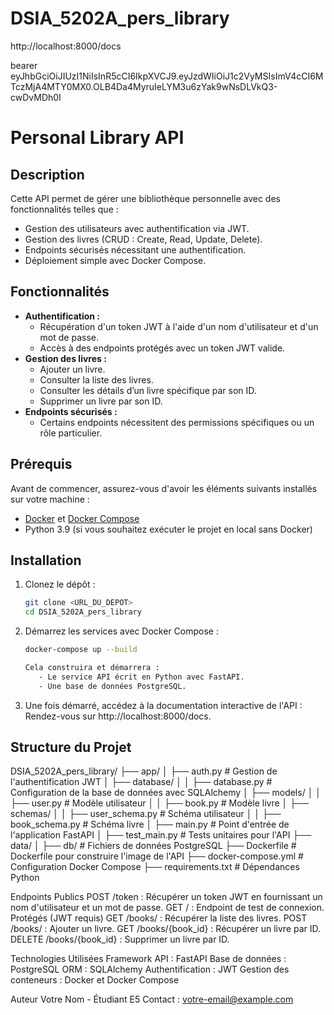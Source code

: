 # DSIA_5202A_pers_library

http://localhost:8000/docs

bearer
eyJhbGciOiJIUzI1NiIsInR5cCI6IkpXVCJ9.eyJzdWIiOiJ1c2VyMSIsImV4cCI6MTczMjA4MTY0MX0.OLB4Da4MyruIeLYM3u6zYak9wNsDLVkQ3-cwDvMDh0I



# Personal Library API

## Description
Cette API permet de gérer une bibliothèque personnelle avec des fonctionnalités telles que :
- Gestion des utilisateurs avec authentification via JWT.
- Gestion des livres (CRUD : Create, Read, Update, Delete).
- Endpoints sécurisés nécessitant une authentification.
- Déploiement simple avec Docker Compose.

## Fonctionnalités
- **Authentification :**
  - Récupération d'un token JWT à l'aide d'un nom d'utilisateur et d'un mot de passe.
  - Accès à des endpoints protégés avec un token JWT valide.
- **Gestion des livres :**
  - Ajouter un livre.
  - Consulter la liste des livres.
  - Consulter les détails d’un livre spécifique par son ID.
  - Supprimer un livre par son ID.
- **Endpoints sécurisés :**
  - Certains endpoints nécessitent des permissions spécifiques ou un rôle particulier.
    
## Prérequis

Avant de commencer, assurez-vous d'avoir les éléments suivants installés sur votre machine :

- [Docker](https://www.docker.com/get-started) et [Docker Compose](https://docs.docker.com/compose/install/)
- Python 3.9 (si vous souhaitez exécuter le projet en local sans Docker)

## Installation

1. Clonez le dépôt :
   ```bash
   git clone <URL_DU_DEPOT>
   cd DSIA_5202A_pers_library

2. Démarrez les services avec Docker Compose :
   ```bash
   docker-compose up --build

   Cela construira et démarrera :
      - Le service API écrit en Python avec FastAPI.
      - Une base de données PostgreSQL.

3. Une fois démarré, accédez à la documentation interactive de l'API :
    Rendez-vous sur http://localhost:8000/docs.

## Structure du Projet

DSIA_5202A_pers_library/
├── app/
│   ├── auth.py                  # Gestion de l'authentification JWT
│   ├── database/
│   │   ├── database.py          # Configuration de la base de données avec SQLAlchemy
│   ├── models/
│   │   ├── user.py              # Modèle utilisateur
│   │   ├── book.py              # Modèle livre
│   ├── schemas/
│   │   ├── user_schema.py       # Schéma utilisateur
│   │   ├── book_schema.py       # Schéma livre
│   ├── main.py                  # Point d'entrée de l'application FastAPI
│   ├── test_main.py             # Tests unitaires pour l'API
├── data/
│   ├── db/                      # Fichiers de données PostgreSQL
├── Dockerfile                   # Dockerfile pour construire l'image de l'API
├── docker-compose.yml           # Configuration Docker Compose
├── requirements.txt             # Dépendances Python


Endpoints
Publics
POST /token : Récupérer un token JWT en fournissant un nom d'utilisateur et un mot de passe.
GET / : Endpoint de test de connexion.
Protégés (JWT requis)
GET /books/ : Récupérer la liste des livres.
POST /books/ : Ajouter un livre.
GET /books/{book_id} : Récupérer un livre par ID.
DELETE /books/{book_id} : Supprimer un livre par ID.

Technologies Utilisées
Framework API : FastAPI
Base de données : PostgreSQL
ORM : SQLAlchemy
Authentification : JWT
Gestion des conteneurs : Docker et Docker Compose

Auteur
Votre Nom - Étudiant E5
Contact : votre-email@example.com

